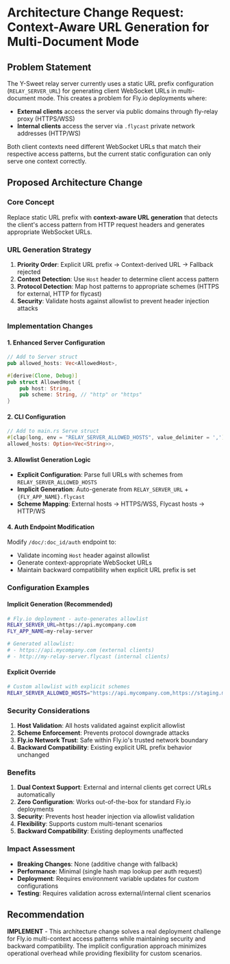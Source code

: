 # Architecture Change Request: Context-Aware URL Generation for Multi-Document Mode

## Problem Statement

The Y-Sweet relay server currently uses a static URL prefix configuration (`RELAY_SERVER_URL`) for generating client WebSocket URLs in multi-document mode. This creates a problem for Fly.io deployments where:

- **External clients** access the server via public domains through fly-relay proxy (HTTPS/WSS)
- **Internal clients** access the server via `.flycast` private network addresses (HTTP/WS)

Both client contexts need different WebSocket URLs that match their respective access patterns, but the current static configuration can only serve one context correctly.

## Proposed Architecture Change

### Core Concept
Replace static URL prefix with **context-aware URL generation** that detects the client's access pattern from HTTP request headers and generates appropriate WebSocket URLs.

### URL Generation Strategy
1. **Priority Order**: Explicit URL prefix → Context-derived URL → Fallback rejected
2. **Context Detection**: Use `Host` header to determine client access pattern
3. **Protocol Detection**: Map host patterns to appropriate schemes (HTTPS for external, HTTP for flycast)
4. **Security**: Validate hosts against allowlist to prevent header injection attacks

### Implementation Changes

#### 1. Enhanced Server Configuration
```rust
// Add to Server struct
pub allowed_hosts: Vec<AllowedHost>,

#[derive(Clone, Debug)]
pub struct AllowedHost {
    pub host: String,
    pub scheme: String, // "http" or "https"
}
```

#### 2. CLI Configuration
```rust
// Add to main.rs Serve struct
#[clap(long, env = "RELAY_SERVER_ALLOWED_HOSTS", value_delimiter = ',')]
allowed_hosts: Option<Vec<String>>,
```

#### 3. Allowlist Generation Logic
- **Explicit Configuration**: Parse full URLs with schemes from `RELAY_SERVER_ALLOWED_HOSTS`
- **Implicit Generation**: Auto-generate from `RELAY_SERVER_URL` + `{FLY_APP_NAME}.flycast`
- **Scheme Mapping**: External hosts → HTTPS/WSS, Flycast hosts → HTTP/WS

#### 4. Auth Endpoint Modification
Modify `/doc/:doc_id/auth` endpoint to:
- Validate incoming `Host` header against allowlist
- Generate context-appropriate WebSocket URLs
- Maintain backward compatibility when explicit URL prefix is set

### Configuration Examples

#### Implicit Generation (Recommended)
```bash
# Fly.io deployment - auto-generates allowlist
RELAY_SERVER_URL=https://api.mycompany.com
FLY_APP_NAME=my-relay-server

# Generated allowlist:
# - https://api.mycompany.com (external clients)
# - http://my-relay-server.flycast (internal clients)
```

#### Explicit Override
```bash
# Custom allowlist with explicit schemes
RELAY_SERVER_ALLOWED_HOSTS="https://api.mycompany.com,https://staging.mycompany.com,http://my-relay-server.flycast"
```

### Security Considerations

1. **Host Validation**: All hosts validated against explicit allowlist
2. **Scheme Enforcement**: Prevents protocol downgrade attacks
3. **Fly.io Network Trust**: Safe within Fly.io's trusted network boundary
4. **Backward Compatibility**: Existing explicit URL prefix behavior unchanged

### Benefits

1. **Dual Context Support**: External and internal clients get correct URLs automatically
2. **Zero Configuration**: Works out-of-the-box for standard Fly.io deployments
3. **Security**: Prevents host header injection via allowlist validation
4. **Flexibility**: Supports custom multi-tenant scenarios
5. **Backward Compatibility**: Existing deployments unaffected

### Impact Assessment

- **Breaking Changes**: None (additive change with fallback)
- **Performance**: Minimal (single hash map lookup per auth request)
- **Deployment**: Requires environment variable updates for custom configurations
- **Testing**: Requires validation across external/internal client scenarios

## Recommendation

**IMPLEMENT** - This architecture change solves a real deployment challenge for Fly.io multi-context access patterns while maintaining security and backward compatibility. The implicit configuration approach minimizes operational overhead while providing flexibility for custom scenarios.